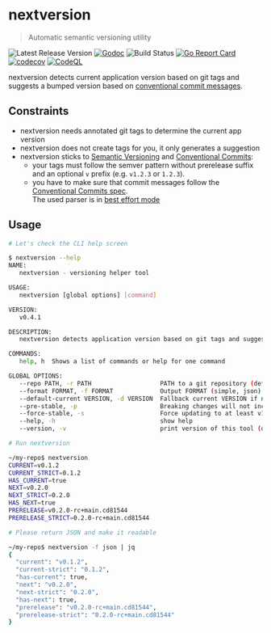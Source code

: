 # nextversion

> Automatic semantic versioning utility

![Latest Release Version][shields-version-img]
[![Godoc][godoc-image]][godoc-url]
![Build Status](https://github.com/tsdtsdtsd/nextversion/actions/workflows/ci.yml/badge.svg)
[![Go Report Card][grc-image]][grc-url]
[![codecov][codecov-image]][codecov-url]
[![CodeQL](https://github.com/tsdtsdtsd/nextversion/actions/workflows/codeql-analysis.yml/badge.svg?branch=main)](https://github.com/tsdtsdtsd/nextversion/actions/workflows/codeql-analysis.yml)

<!-- Markdown link & img dfn's -->
[shields-version-img]: https://img.shields.io/github/v/release/tsdtsdtsd/nextversion
[godoc-image]: https://pkg.go.dev/badge/github.com/tsdtsdtsd/nextversion.svg
[godoc-url]: https://pkg.go.dev/github.com/tsdtsdtsd/nextversion/pkg/nextversion/
[grc-image]: https://goreportcard.com/badge/github.com/tsdtsdtsd/nextversion
[grc-url]: https://goreportcard.com/report/github.com/tsdtsdtsd/nextversion
[codecov-image]: https://codecov.io/gh/tsdtsdtsd/nextversion/branch/main/graph/badge.svg
[codecov-url]: https://codecov.io/gh/tsdtsdtsd/nextversion/tree/main

nextversion detects current application version based on git tags and suggests a bumped version based on [conventional commit messages](https://www.conventionalcommits.org/en/v1.0.0/).

## Constraints

- nextversion needs annotated git tags to determine the current app version
- nextversion does not create tags for you, it only generates a suggestion
- nextversion sticks to [Semantic Versioning](https://semver.org/) and [Conventional Commits](https://www.conventionalcommits.org):
  - your tags must follow the semver pattern without prerelease suffix and an optional `v` prefix (e.g. `v1.2.3` or `1.2.3`).
  - you have to make sure that commit messages follow the [Conventional Commits spec](https://www.conventionalcommits.org/en/v1.0.0/).  
    The used parser is in [best effort mode](https://github.com/leodido/go-conventionalcommits#best-effort)

## Usage

```sh
# Let's check the CLI help screen

$ nextversion --help
NAME:
   nextversion - versioning helper tool

USAGE:
   nextversion [global options] [command]

VERSION:
   v0.4.1

DESCRIPTION:
   nextversion detects application version based on git tags and suggests a bumped version based on conventional commits.

COMMANDS:
   help, h  Shows a list of commands or help for one command

GLOBAL OPTIONS:
   --repo PATH, -r PATH                   PATH to a git repository (default: "./")
   --format FORMAT, -f FORMAT             Output FORMAT (simple, json) (default: "simple")
   --default-current VERSION, -d VERSION  Fallback current VERSION if none could be detected (default: "v0.0.0")
   --pre-stable, -p                       Breaking changes will not increase major version if current version matches v0.*.* (default: false)
   --force-stable, -s                     Force updating to at least v1.0.0 (this has precedence over the --pre-stable flag) (default: false)
   --help, -h                             show help
   --version, -v                          print version of this tool (default: false)

# Run nextversion 

~/my-repo$ nextversion
CURRENT=v0.1.2
CURRENT_STRICT=0.1.2
HAS_CURRENT=true
NEXT=v0.2.0
NEXT_STRICT=0.2.0
HAS_NEXT=true
PRERELEASE=v0.2.0-rc+main.cd81544
PRERELEASE_STRICT=0.2.0-rc+main.cd81544

# Please return JSON and make it readable

~/my-repo$ nextversion -f json | jq
{
  "current": "v0.1.2",
  "current-strict": "0.1.2",
  "has-current": true,
  "next": "v0.2.0",
  "next-strict": "0.2.0",
  "has-next": true,
  "prerelease": "v0.2.0-rc+main.cd81544",
  "prerelease-strict": "0.2.0-rc+main.cd81544"
}
```

